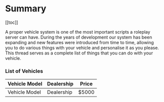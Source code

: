 # Summary

[[toc]]

A proper vehicle system is one of the most important scripts a roleplay server can have. During the years of development our system has been expanding and new features were introduced from time to time, allowing you to do various things with your vehicle and personalise it as you please. This thread serves as a complete list of things that you can do with your vehicle.

### List of Vehicles

| Vehicle Model | Dealership | Price |
| ------------- | ---------- | ----- |
| Vehicle Model | Dealership | $5000 |
